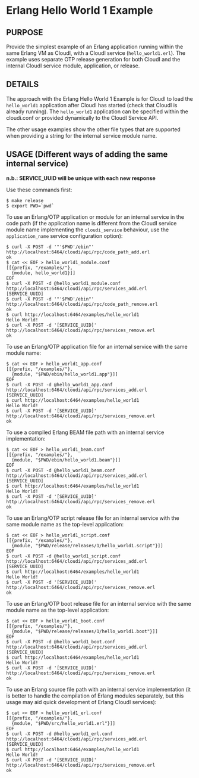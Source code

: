 # Erlang Hello World 1 Example

## PURPOSE

Provide the simplest example of an Erlang application running within the same
Erlang VM as CloudI, with a CloudI service (`hello_world1.erl`).  The example
uses separate OTP release generation for both CloudI and the internal
CloudI service module, application, or release.

## DETAILS

The approach with the Erlang Hello World 1 Example is for CloudI to load the
`hello_world1` application after CloudI has started
(check that CloudI is already running).  The `hello_world1`
application can be specified within the cloudi.conf or provided
dynamically to the CloudI Service API.

The other usage examples show the other file types that are supported
when providing a string for the internal service module name.

## USAGE (Different ways of adding the same internal service)

**n.b.: SERVICE_UUID will be unique with each new response**

Use these commands first:

    $ make release
    $ export PWD=`pwd`

To use an Erlang/OTP application or module for an internal service in the code path (if the application name is different from the CloudI service module name implementing the `cloudi_service` behaviour, use the `application_name` service configuration option):

    $ curl -X POST -d '"'$PWD'/ebin"' http://localhost:6464/cloudi/api/rpc/code_path_add.erl
    ok
    $ cat << EOF > hello_world1_module.conf
    [[{prefix, "/examples/"},
      {module, hello_world1}]]
    EOF
    $ curl -X POST -d @hello_world1_module.conf http://localhost:6464/cloudi/api/rpc/services_add.erl
    [SERVICE_UUID]
    $ curl -X POST -d '"'$PWD'/ebin"' http://localhost:6464/cloudi/api/rpc/code_path_remove.erl
    ok
    $ curl http://localhost:6464/examples/hello_world1
    Hello World!
    $ curl -X POST -d '[SERVICE_UUID]' http://localhost:6464/cloudi/api/rpc/services_remove.erl
    ok

To use an Erlang/OTP application file for an internal service with the same
module name:

    $ cat << EOF > hello_world1_app.conf
    [[{prefix, "/examples/"},
      {module, "$PWD/ebin/hello_world1.app"}]]
    EOF
    $ curl -X POST -d @hello_world1_app.conf http://localhost:6464/cloudi/api/rpc/services_add.erl
    [SERVICE_UUID]
    $ curl http://localhost:6464/examples/hello_world1
    Hello World!
    $ curl -X POST -d '[SERVICE_UUID]' http://localhost:6464/cloudi/api/rpc/services_remove.erl
    ok

To use a compiled Erlang BEAM file path with an internal service implementation:

    $ cat << EOF > hello_world1_beam.conf
    [[{prefix, "/examples/"},
      {module, "$PWD/ebin/hello_world1.beam"}]]
    EOF
    $ curl -X POST -d @hello_world1_beam.conf http://localhost:6464/cloudi/api/rpc/services_add.erl
    [SERVICE_UUID]
    $ curl http://localhost:6464/examples/hello_world1
    Hello World!
    $ curl -X POST -d '[SERVICE_UUID]' http://localhost:6464/cloudi/api/rpc/services_remove.erl
    ok

To use an Erlang/OTP script release file for an internal service with the
same module name as the top-level application:

    $ cat << EOF > hello_world1_script.conf
    [[{prefix, "/examples/"},
      {module, "$PWD/release/releases/1/hello_world1.script"}]]
    EOF
    $ curl -X POST -d @hello_world1_script.conf http://localhost:6464/cloudi/api/rpc/services_add.erl
    [SERVICE_UUID]
    $ curl http://localhost:6464/examples/hello_world1
    Hello World!
    $ curl -X POST -d '[SERVICE_UUID]' http://localhost:6464/cloudi/api/rpc/services_remove.erl
    ok

To use an Erlang/OTP boot release file for an internal service with the
same module name as the top-level application:

    $ cat << EOF > hello_world1_boot.conf
    [[{prefix, "/examples/"},
      {module, "$PWD/release/releases/1/hello_world1.boot"}]]
    EOF
    $ curl -X POST -d @hello_world1_boot.conf http://localhost:6464/cloudi/api/rpc/services_add.erl
    [SERVICE_UUID]
    $ curl http://localhost:6464/examples/hello_world1
    Hello World!
    $ curl -X POST -d '[SERVICE_UUID]' http://localhost:6464/cloudi/api/rpc/services_remove.erl
    ok

To use an Erlang source file path with an internal service implementation
(it is better to handle the compilation of Erlang modules separately, but this
 usage may aid quick development of Erlang CloudI services):

    $ cat << EOF > hello_world1_erl.conf
    [[{prefix, "/examples/"},
      {module, "$PWD/src/hello_world1.erl"}]]
    EOF
    $ curl -X POST -d @hello_world1_erl.conf http://localhost:6464/cloudi/api/rpc/services_add.erl
    [SERVICE_UUID]
    $ curl http://localhost:6464/examples/hello_world1
    Hello World!
    $ curl -X POST -d '[SERVICE_UUID]' http://localhost:6464/cloudi/api/rpc/services_remove.erl
    ok

